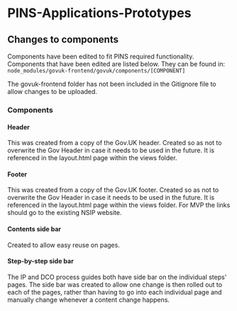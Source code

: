 # PINS-Applications-Prototypes

## Changes to components
Components have been edited to fit PINS required functionality. Components that have been edited are listed below. They can be found in:
`node_modules/govuk-frontend/govuk/components/[COMPONENT]`

The govuk-frontend folder has not been included in the Gitignore file to allow changes to be uploaded.

### Components
#### Header
This was created from a copy of the Gov.UK header. Created so as not to overwrite the Gov Header in case it needs to be used in the future. It is referenced in the layout.html page within the views folder.
#### Footer
This was created from a copy of the Gov.UK footer. Created so as not to overwrite the Gov Header in case it needs to be used in the future. It is referenced in the layout.html page within the views folder. For MVP the links should go to the existing NSIP website.
#### Contents side bar
Created to allow easy reuse on pages.
#### Step-by-step side bar
The IP and DCO process guides both have side bar on the individual steps' pages. The side bar was created to allow one change is then rolled out to each of the pages, rather than having to go into each individual page and manually change whenever a content change happens.